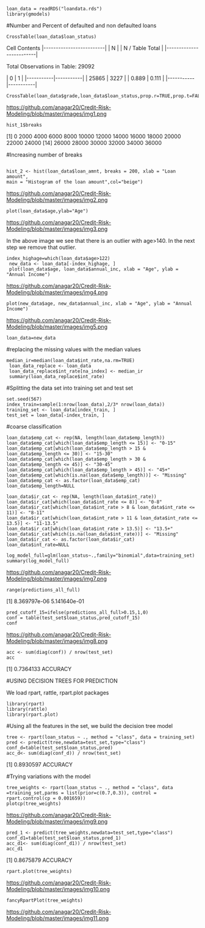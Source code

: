 ```
loan_data = readRDS("loandata.rds")
library(gmodels)
```
#Number and Percent of defaulted and non defaulted loans
```
CrossTable(loan_data$loan_status)
```

   Cell Contents
|-------------------------|
|                       N |
|         N / Table Total |
|-------------------------|


Total Observations in Table:  29092

|         0 |         1 |
          |-----------|-----------|
          |     25865 |      3227 |
          |     0.889 |     0.111 |
          |-----------|-----------|

```
CrossTable(loan_data$grade,loan_data$loan_status,prop.r=TRUE,prop.t=FALSE,prop.c=FALSE,prop.chisq=FALSE)

```



https://github.com/anagar20/Credit-Risk-Modeling/blob/master/images/img1.png

```
hist_1$breaks
```
[1]     0  2000  4000  6000  8000 10000 12000 14000 16000 18000 20000 22000 24000
[14] 26000 28000 30000 32000 34000 36000


#Increasing number of breaks
```

hist_2 <- hist(loan_data$loan_amnt, breaks = 200, xlab = "Loan amount",
main = "Histogram of the loan amount",col="beige")
```

https://github.com/anagar20/Credit-Risk-Modeling/blob/master/images/img2.png

```
plot(loan_data$age,ylab="Age")
```
https://github.com/anagar20/Credit-Risk-Modeling/blob/master/images/img3.png

In the above image we see that there is an outlier with age>140. In the next
step we remove that outlier.

```
index_highage=which(loan_data$age>122)
 new_data <- loan_data[-index_highage, ]
 plot(loan_data$age, loan_data$annual_inc, xlab = "Age", ylab = "Annual Income")
 ```

https://github.com/anagar20/Credit-Risk-Modeling/blob/master/images/img4.png

```
plot(new_data$age, new_data$annual_inc, xlab = "Age", ylab = "Annual Income")
```
https://github.com/anagar20/Credit-Risk-Modeling/blob/master/images/img5.png

```
loan_data=new_data
```
#replacing the missing values with the median values
```
median_ir=median(loan_data$int_rate,na.rm=TRUE)
 loan_data_replace <- loan_data
 loan_data_replace$int_rate[na_index] <- median_ir
 summary(loan_data_replace$int_rate)
 ```

 #Splitting the data set into training set and test set
 ```
 set.seed(567)
index_train=sample(1:nrow(loan_data),2/3* nrow(loan_data))
training_set <- loan_data[index_train, ]
test_set = loan_data[-index_train, ]
```

#coarse classification
```
loan_data$emp_cat <- rep(NA, length(loan_data$emp_length))
loan_data$emp_cat[which(loan_data$emp_length <= 15)] <- "0-15"
loan_data$emp_cat[which(loan_data$emp_length > 15 & loan_data$emp_length <= 30)] <- "15-30"
loan_data$emp_cat[which(loan_data$emp_length > 30 & loan_data$emp_length <= 45)] <- "30-45"
loan_data$emp_cat[which(loan_data$emp_length > 45)] <- "45+"
loan_data$emp_cat[which(is.na(loan_data$emp_length))] <- "Missing"
loan_data$emp_cat <- as.factor(loan_data$emp_cat)
loan_data$emp_length=NULL
```
```
loan_data$ir_cat <- rep(NA, length(loan_data$int_rate))
loan_data$ir_cat[which(loan_data$int_rate <= 8)] <- "0-8"
loan_data$ir_cat[which(loan_data$int_rate > 8 & loan_data$int_rate <= 11)] <- "8-11"
loan_data$ir_cat[which(loan_data$int_rate > 11 & loan_data$int_rate <= 13.5)] <- "11-13.5"
loan_data$ir_cat[which(loan_data$int_rate > 13.5)] <- "13.5+"
loan_data$ir_cat[which(is.na(loan_data$int_rate))] <- "Missing"
loan_data$ir_cat <- as.factor(loan_data$ir_cat)
loan_data$int_rate=NULL
```

```
log_model_full=glm(loan_status~.,family="binomial",data=training_set)
summary(log_model_full)
```
https://github.com/anagar20/Credit-Risk-Modeling/blob/master/images/img7.png

```
range(predictions_all_full)
```
[1] 8.369797e-06 5.141640e-01

```
pred_cutoff_15=ifelse(predictions_all_full>0.15,1,0)
conf = table(test_set$loan_status,pred_cutoff_15)
conf

```
https://github.com/anagar20/Credit-Risk-Modeling/blob/master/images/img8.png

```
acc <- sum(diag(conf)) / nrow(test_set)
acc
```
[1] 0.7364133   ACCURACY

#USING DECISION TREES FOR PREDICTION

We load rpart, rattle, rpart.plot packages
```
library(rpart)
library(rattle)
library(rpart.plot)
```
 #Using all the features in the set, we build the decision tree model
 ```
 tree <- rpart(loan_status ~ ., method = "class", data = training_set)
pred <- predict(tree,newdata=test_set,type="class")
conf_d=table(test_set$loan_status,pred)
acc_d<- sum(diag(conf_d)) / nrow(test_set)
```

[1] 0.8930597   ACCURACY

#Trying variations with the model
```
tree_weights <- rpart(loan_status ~ ., method = "class", data =training_set,parms = list(prior=c(0.7,0.3)), control = rpart.control(cp = 0.001659))
plotcp(tree_weights)
```
https://github.com/anagar20/Credit-Risk-Modeling/blob/master/images/img9.png

```
pred_1 <- predict(tree_weights,newdata=test_set,type="class")
conf_d1=table(test_set$loan_status,pred_1)
acc_d1<- sum(diag(conf_d1)) / nrow(test_set)
acc_d1
```
[1] 0.8675879   ACCURACY

```
rpart.plot(tree_weights)
```
https://github.com/anagar20/Credit-Risk-Modeling/blob/master/images/img10.png
```
fancyRpartPlot(tree_weights)

```

https://github.com/anagar20/Credit-Risk-Modeling/blob/master/images/img11.png
